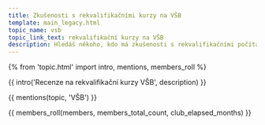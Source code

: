 ```yaml
---
title: Zkušenosti s rekvalifikačními kurzy na VŠB
template: main_legacy.html
topic_name: vsb
topic_link_text: rekvalifikační kurzy na VŠB
description: Hledáš někoho, kdo má zkušenosti s rekvalifikačními počítačovými kurzy na VŠB-TU? Má smysl se na ně hlásit?
---
```

{% from 'topic.html' import intro, mentions, members_roll %}

{{ intro('Recenze na rekvalifikační kurzy VŠB', description) }}

{{ mentions(topic, 'VŠB') }}

{{ members_roll(members, members_total_count, club_elapsed_months) }}
